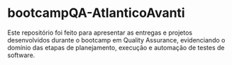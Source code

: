 # bootcampQA-AtlanticoAvanti
Este repositório foi feito para apresentar as entregas e projetos desenvolvidos durante o bootcamp em Quality Assurance, evidenciando o domínio das etapas de planejamento, execução e automação de testes de software.
